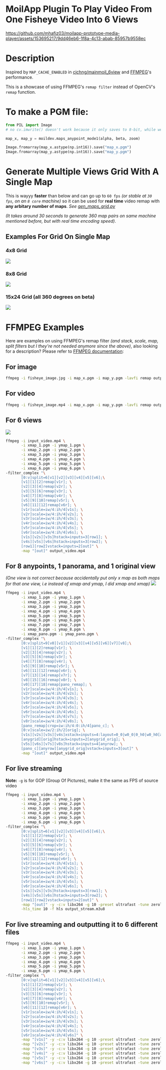 # MoilApp Plugin To Play Video From One Fisheye Video Into 6 Views

https://github.com/mhafiz03/moilapp-prototype-media-player/assets/153695217/9dd46eb6-1f8a-4c13-abab-85957b9558ec

# Description
Inspired by `MAP_CACHE_ENABLED` in [cjchng/mainmoil_6view](https://github.com/cjchng/mainmoil_6view) and [FFMPEG](https://trac.ffmpeg.org/wiki/Creating%20multiple%20outputs)'s performance.

This is a showcase of using FFMPEG's `remap filter` instead of OpenCV's `remap` function.

# To make a PGM file:
```python
from PIL import Image
# no cv.imwrite() doesn't work because it only saves to 8-bit, while we need 16-bit.

map_x, map_y = moildev.maps_anypoint_mode1(alpha, beta, zoom)

Image.fromarray(map_x.astype(np.int16)).save("map_x.pgm")
Image.fromarray(map_y.astype(np.int16)).save("map_y.pgm")
```

# Generate Multiple Views Grid With A Single Map

This is wayyy **faster** than below and can go up to `60 fps` _(or stable at `30 fps`, on an `8 core` machine)_ so it can be used for **real time** video remap with **any arbitary number of maps**. _See [gen_maps_grid.py](gen_maps_grid.py)_

_(It takes around 30 seconds to generate 360 map pairs on same machine mentioned before, but with real time encoding speed)_.

## Examples For Grid On Single Map 
### 4x8 Grid
![](assets/example_4x8_views.jpg)

### 8x8 Grid
![](assets/example_8x8_views.jpg)

### 15x24 Grid (all 360 degrees on beta)
![](assets/example_15x24_views.jpg)

# FFMPEG Examples
Here are examples on using FFMPEG's remap filter _(and stack, scale, map, split filters but I they're not needed anymore since the above)_, also looking for a description? Please refer to [FFMPEG documentation](https://trac.ffmpeg.org/wiki/RemapFilter):

## For image
```sh
ffmpeg -i fisheye_image.jpg -i map_x.pgm -i map_y.pgm -lavfi remap output.png
```

## For video
```sh
ffmpeg -i fisheye_image.mp4 -i map_x.pgm -i map_y.pgm -lavfi remap output.mp4
```

## For 6 views
![](assets/example_6_views.jpg)
```sh
ffmpeg -i input_video.mp4 \
       -i xmap_1.pgm -i ymap_1.pgm \
       -i xmap_2.pgm -i ymap_2.pgm \
       -i xmap_3.pgm -i ymap_3.pgm \
       -i xmap_4.pgm -i ymap_4.pgm \
       -i xmap_5.pgm -i ymap_5.pgm \
       -i xmap_6.pgm -i ymap_6.pgm \
-filter_complex "\
       [0:v]split=6[v1][v2][v3][v4][v5][v6];\
       [v1][1][2]remap[v1r]; \
       [v2][3][4]remap[v2r]; \
       [v3][5][6]remap[v3r]; \
       [v4][7][8]remap[v4r]; \
       [v5][9][10]remap[v5r]; \
       [v6][11][12]remap[v6r]; \
       [v1r]scale=iw/4:ih/4[v1s]; \
       [v2r]scale=iw/4:ih/4[v2s]; \
       [v3r]scale=iw/4:ih/4[v3s]; \
       [v4r]scale=iw/4:ih/4[v4s]; \
       [v5r]scale=iw/4:ih/4[v5s]; \
       [v6r]scale=iw/4:ih/4[v6s]; \
       [v1s][v2s][v3s]hstack=inputs=3[row1]; \
       [v4s][v5s][v6s]hstack=inputs=3[row2]; \
       [row1][row2]vstack=inputs=2[out]" \
       -map "[out]" output_video.mp4
```

## For 8 anypoints, 1 panorama, and 1 original view
_(One view is not correct because accidentally put only x map as both maps for that one view, i.e instead of xmap and ymap, I did xmap and xmap)_
![](assets/example_8_more_views.jpg)
```sh
ffmpeg -i input_video.mp4 \
       -i xmap_1.pgm -i ymap_1.pgm \
       -i xmap_2.pgm -i ymap_2.pgm \
       -i xmap_3.pgm -i ymap_3.pgm \
       -i xmap_4.pgm -i ymap_4.pgm \
       -i xmap_5.pgm -i ymap_5.pgm \
       -i xmap_6.pgm -i ymap_6.pgm \
       -i xmap_7.pgm -i ymap_7.pgm \
       -i xmap_8.pgm -i ymap_8.pgm \
       -i xmap_pano.pgm -i ymap_pano.pgm \
-filter_complex "\
       [0:v]split=9[v0][v1][v2][v3][v4][v5][v6][v7][v8];\
       [v1][1][2]remap[v1r]; \
       [v2][3][4]remap[v2r]; \
       [v3][5][6]remap[v3r]; \
       [v4][7][8]remap[v4r]; \
       [v5][9][10]remap[v5r]; \
       [v6][11][12]remap[v6r]; \
       [v7][13][14]remap[v7r]; \
       [v8][15][16]remap[v8r]; \
       [v0][17][18]remap[pano_remap]; \
       [v1r]scale=iw/4:ih/4[v1s]; \
       [v2r]scale=iw/4:ih/4[v2s]; \
       [v3r]scale=iw/4:ih/4[v3s]; \
       [v4r]scale=iw/4:ih/4[v4s]; \
       [v5r]scale=iw/4:ih/4[v5s]; \
       [v6r]scale=iw/4:ih/4[v6s]; \
       [v7r]scale=iw/4:ih/4[v7s]; \
       [v8r]scale=iw/4:ih/4[v8s]; \
       [pano_remap]crop=iw:ih/4:0:ih/4[pano_c]; \
       [0:v]scale=iw/2:ih/2[orig]; \
       [v1s][v2s][v3s][v4s]xstack=inputs=4:layout=0_0|w0_0|0_h0|w0_h0[anygrid]; \
       [anygrid][orig]hstack=inputs=2[anygrid_orig]; \
       [v5s][v6s][v7s][v8s]hstack=inputs=4[anyrow]; \
       [pano_c][anyrow][anygrid_orig]vstack=inputs=3[out]" \
       -map "[out]" output_video.mp4 
```

## For live streaming
**Note:** `-g` is for GOP (Group Of Pictures), make it the same as FPS of source video
```sh
ffmpeg -i input_video.mp4 \
       -i xmap_1.pgm -i ymap_1.pgm \
       -i xmap_2.pgm -i ymap_2.pgm \
       -i xmap_3.pgm -i ymap_3.pgm \
       -i xmap_4.pgm -i ymap_4.pgm \
       -i xmap_5.pgm -i ymap_5.pgm \
       -i xmap_6.pgm -i ymap_6.pgm \
-filter_complex "\
       [0:v]split=6[v1][v2][v3][v4][v5][v6];\
       [v1][1][2]remap[v1r]; \
       [v2][3][4]remap[v2r]; \
       [v3][5][6]remap[v3r]; \
       [v4][7][8]remap[v4r]; \
       [v5][9][10]remap[v5r]; \
       [v6][11][12]remap[v6r]; \
       [v1r]scale=iw/4:ih/4[v1s]; \
       [v2r]scale=iw/4:ih/4[v2s]; \
       [v3r]scale=iw/4:ih/4[v3s]; \
       [v4r]scale=iw/4:ih/4[v4s]; \
       [v5r]scale=iw/4:ih/4[v5s]; \
       [v6r]scale=iw/4:ih/4[v6s]; \
       [v1s][v2s][v3s]hstack=inputs=3[row1]; \
       [v4s][v5s][v6s]hstack=inputs=3[row2]; \
       [row1][row2]vstack=inputs=2[out]" \
       -map "[out]" -y -c:v libx264 -g 10 -preset ultrafast -tune zerolatency \
       -hls_time 10 -f hls output_stream.m3u8
```

## For live streaming and outputting it to 6 different files
```sh
ffmpeg -i input_video.mp4 \
       -i xmap_1.pgm -i ymap_1.pgm \
       -i xmap_2.pgm -i ymap_2.pgm \
       -i xmap_3.pgm -i ymap_3.pgm \
       -i xmap_4.pgm -i ymap_4.pgm \
       -i xmap_5.pgm -i ymap_5.pgm \
       -i xmap_6.pgm -i ymap_6.pgm \
-filter_complex "\
       [0:v]split=6[v1][v2][v3][v4][v5][v6];\
       [v1][1][2]remap[v1r]; \
       [v2][3][4]remap[v2r]; \
       [v3][5][6]remap[v3r]; \
       [v4][7][8]remap[v4r]; \
       [v5][9][10]remap[v5r]; \
       [v6][11][12]remap[v6r]; \
       [v1r]scale=iw/4:ih/4[v1s]; \
       [v2r]scale=iw/4:ih/4[v2s]; \
       [v3r]scale=iw/4:ih/4[v3s]; \
       [v4r]scale=iw/4:ih/4[v4s]; \
       [v5r]scale=iw/4:ih/4[v5s]; \
       [v6r]scale=iw/4:ih/4[v6s]" \
       -map "[v1s]" -y -c:v libx264 -g 10 -preset ultrafast -tune zerolatency -hls_time 10 -f hls view1_stream.m3u8 \
       -map "[v2s]" -y -c:v libx264 -g 10 -preset ultrafast -tune zerolatency -hls_time 10 -f hls view2_stream.m3u8 \
       -map "[v3s]" -y -c:v libx264 -g 10 -preset ultrafast -tune zerolatency -hls_time 10 -f hls view3_stream.m3u8 \
       -map "[v4s]" -y -c:v libx264 -g 10 -preset ultrafast -tune zerolatency -hls_time 10 -f hls view4_stream.m3u8 \
       -map "[v5s]" -y -c:v libx264 -g 10 -preset ultrafast -tune zerolatency -hls_time 10 -f hls view5_stream.m3u8 \
       -map "[v6s]" -y -c:v libx264 -g 10 -preset ultrafast -tune zerolatency -hls_time 10 -f hls view6_stream.m3u8
```
